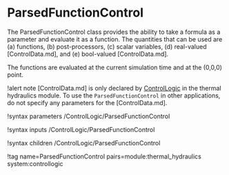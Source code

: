 # ParsedFunctionControl

The ParsedFunctionControl class provides the ability to take a formula as a parameter and evaluate
it as a function.  The quantities that can be used are (a) functions, (b) post-processors, (c) scalar
variables, (d) real-valued [ControlData.md], and (e) bool-valued [ControlData.md].

The functions are evaluated at the current simulation time and at the (0,0,0) point.

!alert note
[ControlData.md] is only declared by [ControlLogic](syntax/ControlLogic/index.md) in the thermal hydraulics module.
To use the `ParsedFunctionControl` in other applications, do not specify any parameters for the [ControlData.md].

!syntax parameters /ControlLogic/ParsedFunctionControl

!syntax inputs /ControlLogic/ParsedFunctionControl

!syntax children /ControlLogic/ParsedFunctionControl

!tag name=ParsedFunctionControl pairs=module:thermal_hydraulics system:controllogic
